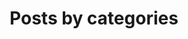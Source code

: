 ---
layout: categories
title: Posts by categories
permalink: /categories/
comments: false
author_profile: false
entries_layout: grid
classes: wide
---
